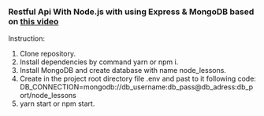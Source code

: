  ### Restful Api With Node.js with using Express &amp; MongoDB based on [this video](https://www.youtube.com/watch?v=vjf774RKrLc)
 
 Instruction:
 1. Clone repository.
 2. Install dependencies by command yarn or npm i.
 3. Install MongoDB and create database with name node_lessons.
 4. Create in the project root directory file .env and past to it following code:
 DB_CONNECTION=mongodb://db_username:db_pass@db_adress:db_port/node_lessons
 5. yarn start or npm start.

